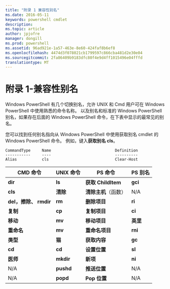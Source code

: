 ```yaml
---
title: "附录 1 兼容性别名"
ms.date: 2016-05-11
keywords: powershell cmdlet
description: 
ms.topic: article
author: jpjofre
manager: dongill
ms.prod: powershell
ms.assetid: 96ad921e-1a57-463e-8e60-424faf8b6ef8
ms.openlocfilehash: 4474d3f078021cb1799597c866cba481d2e30e04
ms.sourcegitcommit: 2fa86409b9183dfc80f4e9d4ff1015496e04fffd
translationtype: MT
---
```

# 附录 1-兼容性别名
Windows PowerShell 有几个切换别名，允许 UNIX 和 Cmd 用户可在 Windows PowerShell 中使用熟悉的命令名称。 以及别名和标准的 Windows PowerShell 别名，如果存在后面的 Windows PowerShell 命令，在下表中显示的最常见的别名。

您可以找到任何别名指向从 Windows PowerShell 中使用获取别名 cmdlet 的 Windows PowerShell 命令。 例如，键入**获取别名 cls**。

```
CommandType     Name                            Definition
-----------     ----                            ----------
Alias           cls                             Clear-Host
```

|CMD 命令|UNIX 命令|PS 命令|PS 别名|
|---------------|----------------|--------------|------------|
|**dir**|**ls**|**获取 ChildItem**|**gci**|
|**cls**|**清除**|**清除主机**（函数）|N/A|
|**del，擦除、 rmdir**|**rm**|**删除项目**|**ri**|
|**复制**|**cp**|**复制项目**|**ci**|
|**移动**|**mv**|**移动项目**|**英里**|
|**重命名**|**mv**|**重命名项目**|**rni**|
|**类型**|**猫**|**获取内容**|**gc**|
|**cd**|**cd**|**设置位置**|**sl**|
|**医师**|**mkdir**|**新项**|**ni**|
|N/A|**pushd**|**推送位置**|N/A|
|N/A|**popd**|**Pop 位置**|N/A|

